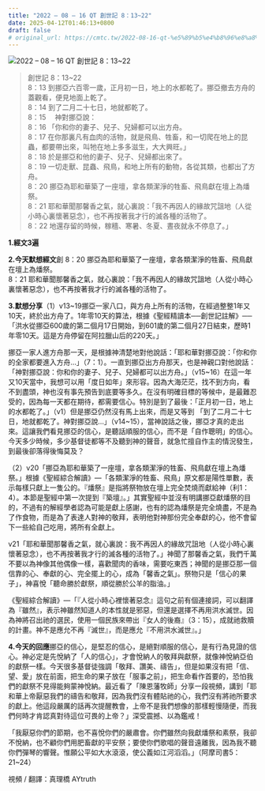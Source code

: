 ```yaml
---
title: "2022 – 08 – 16 QT 創世記 8：13~22"
date: 2025-04-12T01:46:13+0800
draft: false
# original_url: https://cmtc.tw/2022-08-16-qt-%e5%89%b5%e4%b8%96%e8%a8%98-8%ef%bc%9a1322
---
```


![2022 – 08 – 16 QT 創世記 8：13\~22](/images/qt.jpg  "2022 – 08 – 16 QT 創世記 8：13\~22")

> 創世記 8：13\~22  
> 8：13 到挪亞六百零一歲，正月初一日，地上的水都乾了。挪亞撤去方舟的蓋觀看，便見地面上乾了。  
> 8：14 到了二月二十七日，地就都乾了。  
> 8：15 　神對挪亞說：  
> 8：16 「你和你的妻子、兒子、兒婦都可以出方舟。  
> 8：17 在你那裏凡有血肉的活物，就是飛鳥、牲畜，和一切爬在地上的昆蟲，都要帶出來，叫牠在地上多多滋生，大大興旺。」  
> 8：18 於是挪亞和他的妻子、兒子、兒婦都出來了。  
> 8：19 一切走獸、昆蟲、飛鳥，和地上所有的動物，各從其類，也都出了方舟。  
> 8：20 挪亞為耶和華築了一座壇，拿各類潔淨的牲畜、飛鳥獻在壇上為燔祭。  
> 8：21 耶和華聞那馨香之氣，就心裏說：「我不再因人的緣故咒詛地（人從小時心裏懷著惡念），也不再按著我才行的滅各種的活物了。  
> 8：22 地還存留的時候，稼穡、寒暑、冬夏、晝夜就永不停息了。」

**1.經文3遍**

**2.今天默想經文**創 8：20 挪亞為耶和華築了一座壇，拿各類潔淨的牲畜、飛鳥獻在壇上為燔祭。  
8：21 耶和華聞那馨香之氣，就心裏說：「我不再因人的緣故咒詛地（人從小時心裏懷著惡念），也不再按著我才行的滅各種的活物了。

**3.默想分享**（1）v13\~19挪亞一家八口，與方舟上所有的活物，在經過整整1年又10天，終於出方舟了。1年零10天的算法，根據《聖經精讀本──創世記註解》── 「洪水從挪亞600歲的第二個月17日開始，到601歲的第二個月27日結束，歷時1年零10天。這是方舟停留在阿拉臘山后的220天。」

挪亞一家人進方舟那一天，是根據神清楚地對他說話：「耶和華對挪亞說：「你和你的全家都要進入方舟…」（7：1）。一直到挪亞出方舟那天，也是神親口對他說話：「神對挪亞說：你和你的妻子、兒子、兒婦都可以出方舟。」（v15\~16）在這一年又10天當中，我想可以用「度日如年」來形容。因為大海茫茫，找不到方向，看不到盡頭，神也沒有事先預告到底要等多久。在沒有明確目標的等候中，是最難忍受的，因為每一天都在期待，都需要信心。特別是到了最後：「正月初一日，地上的水都乾了。」（v1）但是挪亞仍然沒有馬上出來，而是又等到 「到了二月二十七日，地就都乾了。神對挪亞說…」（v14\~15），當神說話之後，挪亞才真的走出來。這讓我們看見挪亞的信心，是聽話順服的信心，而不是「自作聰明」的信心。今天多少時候，多少基督徒都等不及聽到神的聲音，就急忙擅自作主的情況發生，到最後卻落得後悔莫及？

（2）v20「挪亞為耶和華築了一座壇，拿各類潔淨的牲畜、飛鳥獻在壇上為燔祭。」根據《聖經綜合解讀》—「各類潔淨的牲畜、飛鳥」原文都是陽性單數，表示每樣只獻上一隻公的。『燔祭』是指將祭物放在壇上完全焚燒而獻給神（利1：4）。本節是聖經中第一次提到『築壇』。」其實聖經中並沒有明講挪亞獻燔祭的目的，不過有的解經學者認為可能是獻上感謝，也有的認為燔祭是完全燒盡，不是為了作食物，而是為了表達人對神的敬拜，表明他對神那份完全奉獻的心，他不會留下一些給自己吃用，將所有全獻上。

v21「耶和華聞那馨香之氣，就心裏說：我不再因人的緣故咒詛地（人從小時心裏懷著惡念），也不再按著我才行的滅各種的活物了。」神聞了那馨香之氣，我們千萬不要以為神像其他偶像一樣，喜歡聞肉的香味，需要吃東西；神聞的是挪亞那一個信靠的心、奉獻的心、完全擺上的心，成為「馨香之氣」。祭物只是「信心的果子」，神喜悅「聽命勝於獻祭，順從勝於公羊的脂油。」

《聖經綜合解讀》—「『人從小時心裡懷著惡念』這句之前有個連接詞，可以翻譯為『雖然』，表示神雖然知道人的本性就是邪惡，但還是選擇不再用洪水滅世。因為神將召出祂的選民，使用一個民族來帶出『女人的後裔』（3：15），成就祂救贖的計畫。神不是應允不再『滅世』，而是應允『不用洪水滅世』。」

**4.今天的回應**挪亞的信心，是堅忍的信心，是絕對順服的信心，是有行為見證的信心。神必定是先悅納了「人的信心」，才會悅納人的敬拜與獻祭，就像神悅納亞伯的獻祭一樣。今天很多基督徒強調「敬拜、讚美、禱告」，但是如果沒有把「信、望、愛」放在前面，把生命的果子放在「服事之前」，把生命看作首要的，恐怕我們的獻祭不見得能夠蒙神悅納。最近看了「陳恩藩牧師」分享一段視頻，講到「耶和華上帝厭惡我們的禱告和敬拜，因為我們沒有體貼祂的心，我們沒有將祂所要求的獻上。他這段嚴厲的話再次提醒教會，上帝不是我們想像的那樣輕慢隨便，而我們何時才肯認真對待這位可畏的上帝？」深受震撼、以為鑑戒！

「我厭惡你們的節期，也不喜悅你們的嚴肅會。你們雖然向我獻燔祭和素祭，我卻不悅納，也不顧你們用肥畜獻的平安祭；要使你們歌唱的聲音遠離我，因為我不聽你們彈琴的響聲。惟願公平如大水滾滾，使公義如江河滔滔。」（阿摩司書5：21\~24）

視頻 / 翻譯：真理橋 AYtruth